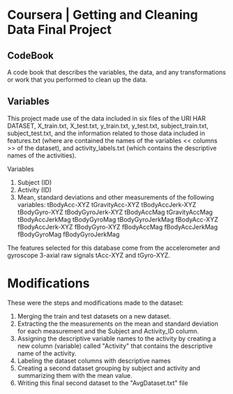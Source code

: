 Coursera | Getting and Cleaning Data Final Project
================

## CodeBook

A code book that describes the variables, the data, and any transformations or work that you performed to clean up the data.

## Variables

This project made use of the data included in six files of the URI HAR DATASET, X_train.txt, X_test.txt, y_train.txt, y_test.txt, subject_train.txt, subject_test.txt, and the information related to those data included in features.txt (where are contained the names of the variables << columns >> of the dataset), and activity_labels.txt (which contains the descriptive names of the activities).

Variables 

1. Subject (ID)
2. Activity (ID)
3. Mean, standard deviations and other measurements of the following variables:
  tBodyAcc-XYZ
  tGravityAcc-XYZ
  tBodyAccJerk-XYZ
  tBodyGyro-XYZ
  tBodyGyroJerk-XYZ
  tBodyAccMag
  tGravityAccMag
  tBodyAccJerkMag
  tBodyGyroMag
  tBodyGyroJerkMag
  fBodyAcc-XYZ
  fBodyAccJerk-XYZ
  fBodyGyro-XYZ
  fBodyAccMag
  fBodyAccJerkMag
  fBodyGyroMag
  fBodyGyroJerkMag

The features selected for this database come from the accelerometer and gyroscope 3-axial raw signals tAcc-XYZ and tGyro-XYZ.

# Modifications

These were the steps and modifications made to the dataset:

1. Merging the train and test datasets on a new dataset.
2. Extracting the the measurements on the mean and standard deviation for each measurement and the Subject and Activity_ID column.
3. Assigning the descriptive variable names to the activity by creating a new column (variable) called "Activity" that contains the descriptive name of the activity. 
4. Labeling the dataset columns with descriptive names
5. Creating a second dataset grouping by subject and activity and summarizing them with the mean value. 
6. Writing this final second dataset to the "AvgDataset.txt" file